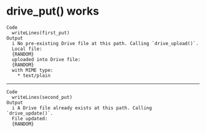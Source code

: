 # drive_put() works

    Code
      writeLines(first_put)
    Output
      i No pre-existing Drive file at this path. Calling `drive_upload()`.
      Local file:
      {RANDOM}
      uploaded into Drive file:
      {RANDOM}
      with MIME type:
        * text/plain

---

    Code
      writeLines(second_put)
    Output
      i A Drive file already exists at this path. Calling `drive_update()`.
      File updated:
      {RANDOM}

